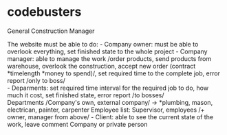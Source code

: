 # codebusters

General Construction Manager

The website must be able to do:
    - Company owner: must be able to overlook everything,
                     set finished state to the whole project
    - Company manager: able to manage the work /order products, send products from warehouse, overlook the construction, accept new order (contract *timelength *money to spend)/,
                       set required time to the complete job,
                       error report /only to boss/   
    - Deparments: set required time interval for the required job to do,
                  how much it cost,
                  set finished state,
                  error report /to bosses/                                                                   
                                                                                          Departments /Company's own, external company/ -> *plumbing, mason, electrican, painter, carpenter
                                                                                                       Employee list: Supervisor, employees /+ owner, manager from above/
    - Client: able to see the current state of the work,
              leave comment
                                                                                          Company or private person
